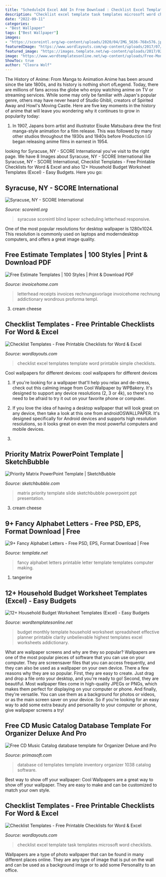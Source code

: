 ```yaml
---
title: "Schedule24 Excel Add In Free Download : Checklist Excel Templates Template Word Printable Simple Checklists"
description: "Checklist excel template task templates microsoft word checklists"
date: "2022-09-11"
categories:
- "Best Wallpaper"
tags: ["Best Wallpaper"]
images:
- "https://scoreintl.org/wp-content/uploads/2020/04/IMG_5636-768x576.jpg"
featuredImage: "https://www.wordlayouts.com/wp-content/uploads/2017/07/Free-Checklist-Template-for-Excel.jpg"
featured_image: "https://images.template.net/wp-content/uploads/2017/02/21202242/Free-Printable-Fancy-Alphabet-Letter.jpg"
image: "https://www.wordtemplatesonline.net/wp-content/uploads/Free-Monthly-Budget-Template.jpg"
ShowToc: true
author: "Cleora Wolf"
---
```



The History of Anime: From Manga to Animation
Anime has been around since the late 1800s, and its history is nothing short ofLegend. Today, there are millions of fans across the globe who enjoy watching anime on TV or streaming services. While some may only be familiar with Japan's popular genre, others may have never heard of Studio Ghibli, creators of Spirited Away and Howl's Moving Castle. Here are five key moments in the history of anime that will leave you wondering why it continues to grow in popularity today:
1) In 1907, Japans born artist and illustrator Eisuke Matsubara drew the first manga-style animation for a film release. This was followed by many other studios throughout the 1930s and 1940s before Production I.G began releasing anime films in earnest in 1954.

	

		
looking for Syracuse, NY - SCORE International you've visit to the right page. We have 8 Images about Syracuse, NY - SCORE International like Syracuse, NY - SCORE International, Checklist Templates - Free Printable Checklists for Word &amp; Excel and also 12+ Household Budget Worksheet Templates (Excel) - Easy Budgets. Here you go:
		
    
## Syracuse, NY - SCORE International

<img loading=lazy src="https://scoreintl.org/wp-content/uploads/2020/04/IMG_5636-768x576.jpg" onerror="this.onerror=null;this.src='https://tse3.mm.bing.net/th?id=OIP.hy6YFqqzp94eiJ3GOxzDJQHaFj&amp;pid=15.1';" alt="Syracuse, NY - SCORE International">

_Source: scoreintl.org_

>syracuse scoreintl blind lapeer scheduling letterhead responsive. 

	

One of the most popular resolutions for desktop wallpaper is 1280x1024. This resolution is commonly used on laptops and moderndesktop computers, and offers a great image quality.

    
## Free Estimate Templates | 100 Styles | Print &amp; Download PDF

<img loading=lazy src="https://templates.invoicehome.com/estimate-template-us-cool-waves-750px.png" onerror="this.onerror=null;this.src='https://tse2.mm.bing.net/th?id=OIP.1Eg0BbQP1_5ETLsauQ3whQHaKe&amp;pid=15.1';" alt="Free Estimate Templates | 100 Styles | Print &amp; Download PDF">

_Source: invoicehome.com_

>letterhead receipts invoices rechnungsvorlage invoicehome rechnung addictionary wondrous proforma templ. 

	

3. cream cheese 

    
## Checklist Templates - Free Printable Checklists For Word &amp; Excel

<img loading=lazy src="https://www.wordlayouts.com/wp-content/uploads/2017/07/Free-Checklist-Template-for-Excel.jpg" onerror="this.onerror=null;this.src='https://tse1.mm.bing.net/th?id=OIP.I6swKaAxCzUvfQDce2R88AHaKL&amp;pid=15.1';" alt="Checklist Templates - Free Printable Checklists for Word &amp; Excel">

_Source: wordlayouts.com_

>checklist excel templates template word printable simple checklists. 

	

Cool wallpapers for different devices:
cool wallpapers for different devices 

1. If you're looking for a wallpaper that'll help you relax and de-stress, check out this calming image from Cool Wallpaper by WPBakery. It's designed to support any device resolutions (2, 3 or 4k), so there's no need to be afraid to try it out on your favorite phone or computer.

2. If you love the idea of having a desktop wallpaper that will look great on any device, then take a look at this one from androidOSWALLPAPER. It's designed specifically for Android devices and supports high resolution resolutions, so it looks great on even the most powerful computers and mobile devices.

3.

    
## Priority Matrix PowerPoint Template | SketchBubble

<img loading=lazy src="https://cdn.sketchbubble.com/pub/media/catalog/product/cache/1/image/720x540/c96a280f94e22e3ee3823dd0a1a87606/p/r/priority-matrix-mc-slide13.png" onerror="this.onerror=null;this.src='https://tse3.mm.bing.net/th?id=OIP.aMk_xx4cqN8DFazSQmTZmgHaFj&amp;pid=15.1';" alt="Priority Matrix PowerPoint Template | SketchBubble">

_Source: sketchbubble.com_

>matrix priority template slide sketchbubble powerpoint ppt presentation. 

	

3. cream cheese 

    
## 9+ Fancy Alphabet Letters - Free PSD, EPS, Format Download | Free

<img loading=lazy src="https://images.template.net/wp-content/uploads/2017/02/21202242/Free-Printable-Fancy-Alphabet-Letter.jpg" onerror="this.onerror=null;this.src='https://tse3.mm.bing.net/th?id=OIP.jRiVfAVWhMN1b6eUsnhweQHaE3&amp;pid=15.1';" alt="9+ Fancy Alphabet Letters - Free PSD, EPS, Format Download | Free">

_Source: template.net_

>fancy alphabet letters printable letter template templates computer making. 

	

1. tangerine 

    
## 12+ Household Budget Worksheet Templates (Excel) - Easy Budgets

<img loading=lazy src="https://www.wordtemplatesonline.net/wp-content/uploads/Free-Monthly-Budget-Template.jpg" onerror="this.onerror=null;this.src='https://tse4.mm.bing.net/th?id=OIP.7_rREXHP85K1OmXP7-1VfAHaLf&amp;pid=15.1';" alt="12+ Household Budget Worksheet Templates (Excel) - Easy Budgets">

_Source: wordtemplatesonline.net_

>budget monthly template household worksheet spreadsheet effective planner printable clarity unbelievable highest templates excel worksheets addictionary. 

	

What are wallpaper screens and why are they so popular?
Wallpapers are one of the most popular pieces of software that you can use on your computer. They are screensaver files that you can access frequently, and they can also be used as a wallpaper on your own device. There a few reasons why they are so popular. First, they are easy to create. Just drag and drop a file onto your desktop, and you're ready to go! Second, they are beautiful. Most wallpaper files come in high-quality JPEGs or PNGs, which makes them perfect for displaying on your computer or phone. And finally, they're versatile. You can use them as a background for photos or videos, or as the main screen saver on your device. So if you're looking for an easy way to add some extra beauty and personality to your computer or phone, give wallpaper screens a try!

    
## Free CD Music Catalog Database Template For Organizer Deluxe And Pro

<img loading=lazy src="http://www.primasoft.com/database_templates/images/1038_music_organizer_details_2.jpg" onerror="this.onerror=null;this.src='https://tse3.mm.bing.net/th?id=OIP.xBuanYXhEdm7gx_Sm9UBTgHaFh&amp;pid=15.1';" alt="Free CD Music Catalog database template for Organizer Deluxe and Pro">

_Source: primasoft.com_

>database cd templates template inventory organizer 1038 catalog software. 

	

Best way to show off your wallpaper:
Cool Wallpapers are a great way to show off your wallpaper. They are easy to make and can be customized to match your own style.

    
## Checklist Templates - Free Printable Checklists For Word &amp; Excel

<img loading=lazy src="https://www.wordlayouts.com/wp-content/uploads/2017/07/task-checklist-template-excel.jpg" onerror="this.onerror=null;this.src='https://tse4.mm.bing.net/th?id=OIP.wKwE1oyi0Ace_i-iqCWolgHaFQ&amp;pid=15.1';" alt="Checklist Templates - Free Printable Checklists for Word &amp; Excel">

_Source: wordlayouts.com_

>checklist excel template task templates microsoft word checklists. 

	



Wallpapers are a type of photo wallpaper that can be found in many different places online. They are any type of image that is put on the wall and can be used as a background image or to add some Personality to an office.

